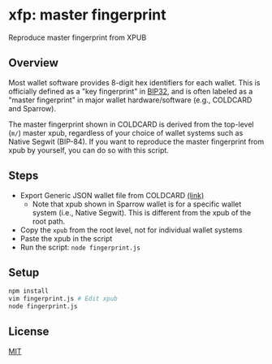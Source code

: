 # xfp: master fingerprint
Reproduce master fingerprint from XPUB

## Overview
Most wallet software provides 8-digit hex identifiers for each wallet. This is officially defined as a "key fingerprint" in [BIP32](https://github.com/bitcoin/bips/blob/master/bip-0032.mediawiki#user-content-Key_identifiers), and is often labeled as a "master fingerprint" in major wallet hardware/software (e.g., COLDCARD and Sparrow).

The master fingerprint shown in COLDCARD is derived from the top-level (`m/`) master xpub, regardless of your choice of wallet systems such as Native Segwit (BIP-84). If you want to reproduce the master fingerprint from xpub by yourself, you can do so with this script.

## Steps
- Export Generic JSON wallet file from COLDCARD [(link)](https://github.com/Coldcard/firmware/blob/master/docs/generic-wallet-export.md)
    - Note that xpub shown in Sparrow wallet is for a specific wallet system (i.e., Native Segwit). This is different from the xpub of the root path.
- Copy the `xpub` from the root level, not for individual wallet systems
- Paste the xpub in the script
- Run the script: `node fingerprint.js`

## Setup
```sh
npm install
vim fingerprint.js # Edit xpub
node fingerprint.js
```

## License
[MIT](https://github.com/mu373/master-fingerprint/blob/main/LICENSE)
